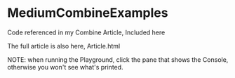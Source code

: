 # MediumCombineExamples
Code referenced in my Combine Article, Included here

The full article is also here, Article.html

NOTE: when running the Playground, click the pane that shows the Console, otherwise you won't see what's printed.
